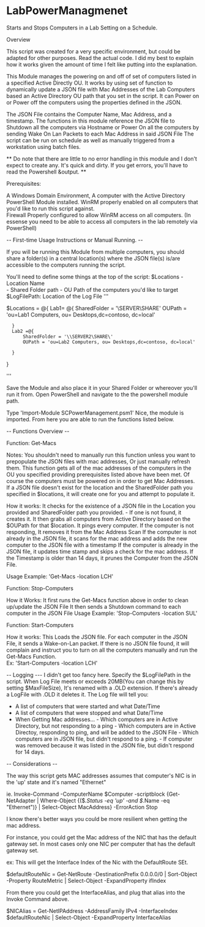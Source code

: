 # LabPowerManagmenet
Starts and Stops Computers in a Lab Setting on a Schedule. 



Overview

This script was created for a very specific environment, but could be adapted for other purposes. 
Read the actual code. I did my best to explain how it works given the amount of time I felt like putting into the explanation. 

This Module manages the powering on and off of set of computers listed in a specified Active Directly OU. 
It works by using set of function to dynamically update a JSON file with Mac Addresses of the Lab Computers based an Active Directory OU path that you set in the script. 
It can Power on or Power off the computers using the properties defined in the JSON.  

The JSON File contains the Computer Name, Mac Address, and a timestamp. The functions in this module reference the JSON file to Shutdown all the computers via Hostname or Power On all the computers by sending Wake On Lan Packets to each Mac Address in said JSON File 
The script can be run on schedule as well as manually triggered from a workstation using batch files. 

** Do note that there are little to no error handling in this module and I don't expect to create any. It's quick and dirty. If you get errors, you'll have to read the Powershell &output.  **   

Prerequisites:

A Windows Domain Environment,
A computer with the Active Directory PowerShell Module installed. 
WinRM properly enabled on all computers that you'd like to run this script against.  
Firewall Properly configured to allow WinRM access on all computers. (In essense you need to be able to access all computers in the lab remotely via PowerShell)

-- First-time Usage Instructions or Manual Running. -- 

  If you will be running this Module from multiple computers, you should share a folder(s) in a central location(s) where the JSON file(s) is/are accessible to the computers running the script.
  
  You'll need to define some things at the top of the script: 
           $Locations 
           -  Location Name  
           -  Shared Folder path
           -  OU Path of the computers you'd like to target 
           $LogFilePath: Location of the Log File
'''    

  $Locations = @{
      Lab1= @{
          SharedFolder = '\\SERVER\SHARE\'
          OUPath = 'ou=Lab1 Computers, ou= Desktops,dc=contoso, dc=local'

      }
      Lab2 =@{
          SharedFolder = '\\SERVER2\SHARE\'
          OUPath = 'ou=Lab2 Computers, ou= Desktops,dc=contoso, dc=local'

      }
  }

'''

  Save the Module and also place it in your Shared Folder or whereover you'll run it from. 
  Open PowerShell and navigate to the the powershell module path. 

  Type 'Import-Module SCPowerManagement.psm1'
  Nice, the module is imported. From here you are able to run the functions listed below. 

-- Functions Overview --  

Function: Get-Macs

  Notes: 
  You shouldn't need to manually run this function unless you want to prepopulate the JSON files with mac addresses, Or just manually refresh them. 
  This function gets all of the mac addresses of the computers in the OU you specified providing prerequisites listed above have been met.
  Of course the computers must be powered on in order to get Mac Addresses. 
  If a JSON file doesn't exist for the location and the SharedFolder path you specified in $locations, it will create one for you and attempt to populate it. 

  How it works: 
  It checks for the existence of a JSON file in the Location you provided and SharedFolder path you provided. 
     - If one is not found, it creates it. 
  It then grabs all computers from Active Directory based on the $OUPath for that $location.
  It pings every computer. If the computer is not responding, It removes it from the Mac Address Scan 
  If the computer is not already in the JSON file, it scans for the mac address and adds the new computer to the JSON file with a timestamp 
  If the computer is already in the JSON file, it updates time stamp and skips a check for the mac address. 
  If the Timestamp is older than 14 days, it prunes the Computer from the JSON File. 

  Usage Example: 
  'Get-Macs -location LCH'


Function: Stop-Computers

  How it Works: 
  It first runs the Get-Macs function above in order to clean up/update the JSON File 
  It then sends a Shutdown command to each computer in the JSON File
  Usage Example: 
  'Stop-Computers -location SUL' 

Function: Start-Computers 

  How it works:
  This Loads the JSON file. 
  For each computer in the JSON File, it sends a Wake-on-Lan packet. 
  If there is no JSON file found, it will complain and instruct you to turn on all the computers manually and run the Get-Macs Function.  
  Ex: 'Start-Computers -location LCH'


-- Logging --- 
  I didn't get too fancy here. 
  Specify the $LogFilePath in the script. 
  When Log File meets or exceeds 20MB(You can change this by setting $MaxFileSize), It's renamed with a .OLD extension. 
  If there's already a LogFile with .OLD it deletes it. 
  The Log file will tell you:
  - A list of computers that were started and what Date/Time 
  - A list of computers that were stopped and what Date/Time 
  - When Getting Mac addresses... 
             - Which computers are in Active Directory, but not responding to a ping 
             - Which computers are in Active Directoy, responding to ping, and will be added to the JSON File 
             - Which computers are in JSON file, but didn't respond to a ping. 
             - If computer was removed because it was listed in the JSON file, but didn't respond for 14 days. 


-- Considerations -- 

The way this script gets MAC addresses assumes that computer's NIC is in the 'up' state and it's named "Ethernet"

ie. 
Invoke-Command -ComputerName $Computer -scriptblock {Get-NetAdapter | Where-Object {($_.Status -eq 'up' -and $_.Name -eq "Ethernet")} | Select-Object MacAddress} -ErrorAction Stop

I know there's better ways you could be more resilient when getting the mac address. 

For instance, you could get the Mac address of the NIC that has the default gateway set. In most cases only one NIC per computer that has the default gateway set.

ex: This will get the Interface Index of the Nic with the DefaultRoute SEt. 

  $defaultRouteNic = Get-NetRoute -DestinationPrefix 0.0.0.0/0 | Sort-Object -Property RouteMetric | Select-Object -ExpandProperty ifIndex

From there you could get the InterfaceAlias, and plug that alias into the Invoke Command above. 

  $NICAlias = Get-NetIPAddress -AddressFamily IPv4 -InterfaceIndex $defaultRouteNic | Select-Object -ExpandProperty InterfaceAlias





